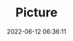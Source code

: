 ---
weight: 1
images:
- /images/edited/21.jpeg
title: Picture
date: 2022-06-12 06:36:11
tags: [luminar neo,work]
---